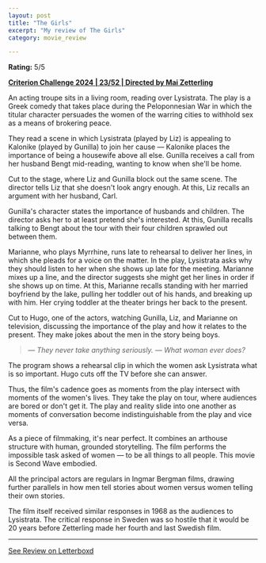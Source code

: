 ```yaml
---
layout: post
title: "The Girls"
excerpt: "My review of The Girls"
category: movie_review

---
```


**Rating:** 5/5

<b><a href="https://boxd.it/qWjuA/detail" rel="nofollow">Criterion Challenge 2024 | 23/52 | Directed by Mai Zetterling</a></b>

An acting troupe sits in a living room, reading over Lysistrata. The play is a Greek comedy that takes place during the Peloponnesian War in which the titular character persuades the women of the warring cities to withhold sex as a means of brokering peace.

They read a scene in which Lysistrata (played by Liz) is appealing to Kalonike (played by Gunilla) to join her cause — Kalonike places the importance of being a housewife above all else. Gunilla receives a call from her husband Bengt mid-reading, wanting to know when she'll be home.

Cut to the stage, where Liz and Gunilla block out the same scene. The director tells Liz that she doesn't look angry enough. At this, Liz recalls an argument with her husband, Carl.

Gunilla's character states the importance of husbands and children. The director asks her to at least pretend she's interested. At this, Gunilla recalls talking to Bengt about the tour with their four children sprawled out between them.

Marianne, who plays Myrrhine, runs late to rehearsal to deliver her lines, in which she pleads for a voice on the matter. In the play, Lysistrata asks why they should listen to her when she shows up late for the meeting. Marianne mixes up a line, and the director suggests she might get her lines in order if she shows up on time. At this, Marianne recalls standing with her married boyfriend by the lake, pulling her toddler out of his hands, and breaking up with him. Her crying toddler at the theater brings her back to the present.

Cut to Hugo, one of the actors, watching Gunilla, Liz, and Marianne on television, discussing the importance of the play and how it relates to the present. They make jokes about the men in the story being boys.

<blockquote><i>— They never take anything seriously.
</i><i>— What woman ever does?</i></blockquote>The program shows a rehearsal clip in which the women ask Lysistrata what is so important. Hugo cuts off the TV before she can answer.

Thus, the film's cadence goes as moments from the play intersect with moments of the women's lives. They take the play on tour, where audiences are bored or don't get it. The play and reality slide into one another as moments of conversation become indistinguishable from the play and vice versa.

As a piece of filmmaking, it's near perfect. It combines an arthouse structure with human, grounded storytelling. The film performs the impossible task asked of women — to be all things to all people. This movie is Second Wave embodied.

All the principal actors are regulars in Ingmar Bergman films, drawing further parallels in how men tell stories about women versus women telling their own stories.

The film itself received similar responses in 1968 as the audiences to Lysistrata. The critical response in Sweden was so hostile that it would be 20 years before Zetterling made her fourth and last Swedish film.

<hr>

[See Review on Letterboxd](https://boxd.it/6Bb5G5)
